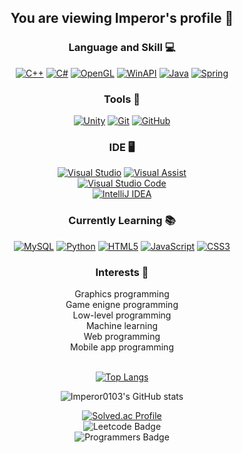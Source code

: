 <div align="center">

## You are viewing Imperor's profile 💾  
### Language and Skill 💻  
[![C++](https://custom-icon-badges.demolab.com/badge/C%2B%2B-%2300599C.svg?logo=cpp2&logoColor=white)](#) 
[![C#](https://custom-icon-badges.demolab.com/badge/C%23-%23239120.svg?logo=cshrp&logoColor=white)](#) 
[![OpenGL](https://custom-icon-badges.demolab.com/badge/OpenGL-%235586A4.svg?logo=opengl&logoColor=white)](#) 
[![WinAPI](https://custom-icon-badges.demolab.com/badge/WinAPI-%234F8A8B.svg?logo=windows&logoColor=white)](#) 
[![Java](https://custom-icon-badges.demolab.com/badge/Java-%23ED8B00.svg?logo=java&logoColor=white)](#) 
[![Spring](https://custom-icon-badges.demolab.com/badge/Spring-%236DB33F.svg?logo=spring&logoColor=white)](#) 
<br/>

### Tools 🔨  
[![Unity](https://custom-icon-badges.demolab.com/badge/Unity-000000.svg?logo=unity&logoColor=white)](#) 
[![Git](https://custom-icon-badges.demolab.com/badge/Git-%23F05032.svg?logo=git&logoColor=white)](#) 
[![GitHub](https://custom-icon-badges.demolab.com/badge/GitHub-181717.svg?logo=github&logoColor=white)](#)
<br/>

### IDE 🖥️ 
[![Visual Studio](https://custom-icon-badges.demolab.com/badge/Visual%20Studio-%235C2D91.svg?logo=visualstudio&logoColor=white)](#) 
[![Visual Assist](https://custom-icon-badges.demolab.com/badge/Visual%20Assist-%23FF6347.svg?logo=visualassist&logoColor=white)](#)
<br/>[![Visual Studio Code](https://custom-icon-badges.demolab.com/badge/Visual%20Studio%20Code-%23007ACC.svg?logo=visualstudiocode&logoColor=white)](#) 
<br/>[![IntelliJ IDEA](https://custom-icon-badges.demolab.com/badge/IntelliJ%20IDEA-%23000080.svg?logo=intellijidea&logoColor=white)](#)
<br/>

### Currently Learning 📚  
[![MySQL](https://custom-icon-badges.demolab.com/badge/MySQL-%234479A1.svg?logo=mysql&logoColor=white)](#) 
[![Python](https://custom-icon-badges.demolab.com/badge/Python-%233776AB.svg?logo=python&logoColor=white)](#) 
[![HTML5](https://custom-icon-badges.demolab.com/badge/HTML5-%23E34F26.svg?logo=html5&logoColor=white)](#) 
[![JavaScript](https://img.shields.io/badge/JavaScript-F7DF1E?logo=javascript&logoColor=black)](#) 
[![CSS3](https://custom-icon-badges.demolab.com/badge/CSS3-%231572B6.svg?logo=css3&logoColor=white)](#) 
<br/>

### Interests 🎯
Graphics programming<br/>
Game enigne programming<br/>
Low-level programming<br/>
Machine learning<br/>
Web programming<br/>
Mobile app programming
<br/><br/>

[![Top Langs](https://github-readme-stats.vercel.app/api/top-langs/?username=Imperor0103&layout=compact)](https://github.com/anuraghazra/github-readme-stats)<br/>

![Imperor0103's GitHub stats](https://github-readme-stats.vercel.app/api?username=Imperor0103&theme=chartreuse-dark&count_private=true&show_icons=true)<br/>

[![Solved.ac Profile](http://mazassumnida.wtf/api/v2/generate_badge?boj=imperor0103)](https://solved.ac/imperor0103/)<br/>
![Leetcode Badge](https://leetcode-badge-sage.vercel.app/badge/imperor0103?theme=neutral)<br/>
![Programmers Badge](https://raw.githubusercontent.com/Imperor0103/programmers-badge/master/static/result.svg)<br/>
</div>
